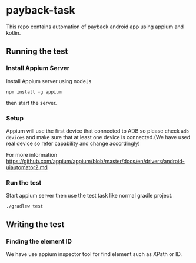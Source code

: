 # payback-task
This repo contains automation of payback android app using appium and kotlin.

## Running the test

### Install Appium Server
Install Appium server using node.js
```
npm install -g appium
```
then start the server.

### Setup
Appium will use the first device that connected to ADB so please check `adb devices` and make sure that
at least one device is connected.(We have used real device so refer capability and change accordingly)

For more information https://github.com/appium/appium/blob/master/docs/en/drivers/android-uiautomator2.md

### Run the test
Start appium server then use the test task like normal gradle project. 
```
./gradlew test 
```

## Writing the test

### Finding the element ID
We have use appium inspector tool for find element such as XPath or ID.
